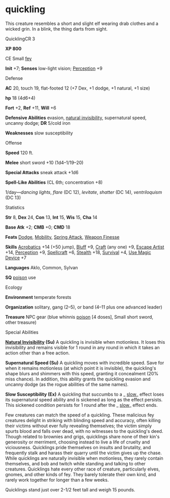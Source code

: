 # quickling

This creature resembles a short and slight elf wearing drab clothes and a wicked grin. In a blink, the thing darts from sight.

QuicklingCR 3

**XP 800**

CE Small [fey](monsters/creatureTypes#_fey)

**Init** +7; **Senses** low-light vision; [Perception](additionalMonsters/../skills/perception#_perception) +9

Defense

**AC** 20, touch 19, flat-footed 12 (+7 Dex, +1 dodge, +1 natural, +1 size)

**hp** 18 (4d6+4)

**Fort** +2, **Ref** +11, **Will** +6

**Defensive Abilities** evasion, [natural invisibility](monsters/universalMonsterRules#_natural-invisibility-(ex-or-su)), supernatural speed, uncanny dodge; **DR** 5/cold iron

**Weaknesses** slow susceptibility

Offense

**Speed** 120 ft.

**Melee** short sword +10 (1d4–1/19–20)

**Special Attacks** sneak attack +1d6

**Spell-Like Abilities** (CL 6th; concentration +8)

1/day—_dancing lights_, _flare_ (DC 12), _levitate_, _shatter_ (DC 14), _ventriloquism_ (DC 13)

Statistics

**Str** 8, **Dex** 24, **Con** 13, **Int** 15, **Wis** 15, **Cha** 14

**Base Atk** +2; **CMB** +0; **CMD** 18

**Feats** [Dodge](additionalMonsters/../feats#_dodge), [Mobility](additionalMonsters/../feats#_mobility), [Spring Attack](additionalMonsters/../feats#_spring-attack), [Weapon Finesse](additionalMonsters/../feats#_weapon-finesse)

**Skills** [Acrobatics](additionalMonsters/../skills/acrobatics#_acrobatics) +14 (+50 jump), [Bluff](additionalMonsters/../skills/bluff#_bluff) +9, [Craft](additionalMonsters/../skills/craft#_craft) (any one) +9, [Escape Artist](additionalMonsters/../skills/escapeArtist#_escape-artist) +14, [Perception](additionalMonsters/../skills/perception#_perception) +9, [Spellcraft](additionalMonsters/../skills/spellcraft#_spellcraft) +6, [Stealth](additionalMonsters/../skills/stealth#_stealth) +18, [Survival](additionalMonsters/../skills/survival#_survival) +4, [Use Magic Device](additionalMonsters/../skills/useMagicDevice#_use-magic-device) +7

**Languages** Aklo, Common, Sylvan

**SQ** [poison](monsters/universalMonsterRules#_poison-(ex-or-su)) use

Ecology

**Environment** temperate forests

**Organization** solitary, gang (2–5), or band (4–11 plus one advanced leader)

**Treasure** NPC gear (blue whinnis [poison](monsters/universalMonsterRules#_poison-(ex-or-su)) [4 doses], Small short sword, other treasure)

Special Abilities

**[Natural Invisibility](monsters/universalMonsterRules#_natural-invisibility-(ex-or-su)) (Su)** A quickling is invisible when motionless. It loses this invisibility and remains visible for 1 round in any round in which it takes an action other than a free action.

**Supernatural Speed (Su)** A quickling moves with incredible speed. Save for when it remains motionless (at which point it is invisible), the quickling's shape blurs and shimmers with this speed, granting it concealment (20% miss chance). In addition, this ability grants the quickling evasion and uncanny dodge (as the rogue abilities of the same names).

**Slow Susceptibility (Ex)** A quickling that succumbs to a _ [slow](additionalMonsters/../spells/slow#_slow)_ effect loses its supernatural speed ability and is sickened as long as the effect persists. This sickened condition persists for 1 round after the _ [slow](additionalMonsters/../spells/slow#_slow)_ effect ends.

Few creatures can match the speed of a quickling. These malicious fey creatures delight in striking with blinding speed and accuracy, often killing their victims without ever fully revealing themselves; the victim simply spurts blood and falls over dead, with no witnesses to the quickling's deed. Though related to brownies and grigs, quicklings share none of their kin's generosity or merriment, choosing instead to live a life of cruelty and viciousness. Quicklings pride themselves on insults and brutality, and frequently stalk and harass their quarry until the victim gives up the chase. While quicklings are naturally invisible when motionless, they rarely contain themselves, and bob and twitch while standing and talking to other creatures. Quicklings hate every other race of creature, particularly elves, gnomes, and other kinds of fey. They barely tolerate their own kind, and rarely work together for longer than a few weeks.

Quicklings stand just over 2-1/2 feet tall and weigh 15 pounds.

